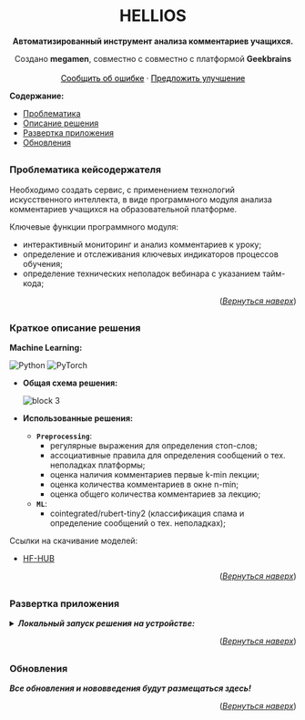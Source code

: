<a name="readme-top"></a>  

<div align="center">
  <p align="center">
    <h1 align="center">HELLIOS</h1>
  </p>

  <p align="center">
    <p><strong>Автоматизированный инструмент анализа комментариев учащихся.</strong></p>
    Создано <strong>megamen</strong>, совместно с совместно с платформой <strong>Geekbrains</strong>
    <br /><br />
    <a href="https://github.com/megamen-x/HELLIOS/issues" style="color: black;">Сообщить об ошибке</a>
    ·
    <a href="https://github.com/megamen-x/HELLIOS/discussions/1" style="color: black;">Предложить улучшение</a>
  </p>
</div>

**Содержание:**
- [Проблематика](#title1)
- [Описание решения](#title2)
- [Развертка приложения](#title3)
- [Обновления](#title4)

## <h3 align="start"><a id="title1">Проблематика кейсодержателя</a></h3> 
Необходимо создать сервис, с применением технологий искусственного интеллекта, в виде программного модуля анализа комментариев учащихся на образовательной платформе.

Ключевые функции программного модуля:
* интерактивный мониторинг и анализ комментариев к уроку;
* определение и отслеживания ключевых индикаторов процессов обучения;
* определение технических неполадок вебинара с указанием тайм-кода;

<p align="right">(<a href="#readme-top"><i>Вернуться наверх</i></a>)</p>

## <h3 align="start"><a id="title2">Краткое описание решения</a></h3>

**Machine Learning:**

![Python](https://img.shields.io/badge/python-3670A0?style=for-the-badge&logo=python&logoColor=ffdd54)
![PyTorch](https://img.shields.io/badge/PyTorch-%23EE4C2C.svg?style=for-the-badge&logo=PyTorch&logoColor=white)

 - **Общая схема решения:**

    ![block 3](https://github.com/megamen-x/HELLIOS/assets/100156578/98cce222-fc0a-4efe-b67f-8cee1a26f13e)


 - **Использованные решения:**
    - **```Preprocessing```**:
      - регулярные выражения для определения стоп-слов;
      - ассоциативные правила для определения сообщений о тех. неполадках платформы;
      - оценка наличия комментариев первые k-min лекции;
      - оценка количества комментариев в окне n-min;
      - оценка общего количества комментариев за лекцию;
    - **```ML```**:
      - cointegrated/rubert-tiny2 (классификация спама и определение сообщений о тех. неполадках);

Ссылки на скачивание моделей:
   - [HF-HUB](https://huggingface.co/whatisslove11/labse)


<p align="right">(<a href="#readme-top"><i>Вернуться наверх</i></a>)</p>

## <h3 align="start"><a id="title3">Развертка приложения</a></h3> 

<details>
  <summary> <strong><i>Локальный запуск решения на устройстве:</i></strong> </summary>
  
  - Для запуска приложения:
  
  ```
  ./HELLIOS/hellios-app/app.py
  ```
  или 
   ```
  gradio app.py
  ```


</details> 

<p align="right">(<a href="#readme-top"><i>Вернуться наверх</i></a>)</p>

## <h3 align="start"><a id="title4">Обновления</a></h3> 

***Все обновления и нововведения будут размещаться здесь!***

<p align="right">(<a href="#readme-top"><i>Вернуться наверх</i></a>)</p>
